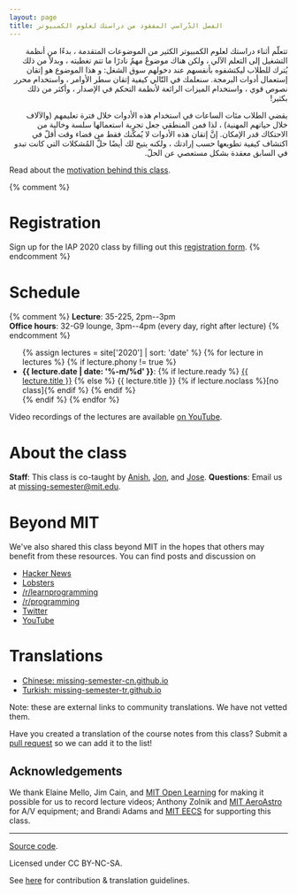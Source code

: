 ```yaml
---
layout: page
title: الفصل الدّراسي المفقود من دراستك لعلوم الكمبيوتر
---
```


<div dir="rtl">

تتعلّم أثناء دراستك لعلوم الكمبيوتر الكثير من الموضوعات المتقدمة ، بدءًا من أنظمة التشغيل إلى التعلم الآلي ، ولكن هناك موضوعٌ مهمٌ نادرًا ما تتم تغطيته ، وبدلاً من ذلك يُترك للطلاب ليكتشفوه بأنفسهم عند دخولهم سوق الشغل: و هذا الموضوع هو إتقان إستعمال أدوات البرمجة. سنعلمك في التّالي كيفية إتقان سطر الأوامر ، واستخدام محرر نصوص قوي ، واستخدام الميزات الرائعة لأنظمة التحكم في الإصدار ، وأكثر من ذلك بكثير!


يقضي الطلاب مئات الساعات في استخدام هذه الأدوات خلال فترة تعليمهم (والآلاف خلال حياتهم المهنية) ، لذا فمن المنطقي جعل تجربة استعمالها سلسة وخالية من الاحتكاك قدر الإمكان. إنَّ إتقان هذه الأدوات لا يُمكّنك فقط من قضاء وقت أقلّ في اكتشاف كيفية تطويعها حسب إرادتك ، ولكنه يتيح لك أيضًا حلَّ المُشكلات التي كانت تبدو في السابق معقدة بشكل مستعصي عن الحلّ.

</div>

Read about the [motivation behind this class](/about/).

{% comment %}
# Registration

Sign up for the IAP 2020 class by filling out this [registration form](https://forms.gle/TD1KnwCSV52qexVt9).
{% endcomment %}

# Schedule

{% comment %}
**Lecture**: 35-225, 2pm--3pm<br>
**Office hours**: 32-G9 lounge, 3pm--4pm (every day, right after lecture)
{% endcomment %}

<ul>
{% assign lectures = site['2020'] | sort: 'date' %}
{% for lecture in lectures %}
    {% if lecture.phony != true %}
        <li>
        <strong>{{ lecture.date | date: '%-m/%d' }}</strong>:
        {% if lecture.ready %}
            <a href="{{ lecture.url }}">{{ lecture.title }}</a>
        {% else %}
            {{ lecture.title }} {% if lecture.noclass %}[no class]{% endif %}
        {% endif %}
        </li>
    {% endif %}
{% endfor %}
</ul>

Video recordings of the lectures are available [on
YouTube](https://www.youtube.com/playlist?list=PLyzOVJj3bHQuloKGG59rS43e29ro7I57J).

# About the class

**Staff**: This class is co-taught by [Anish](https://www.anishathalye.com/), [Jon](https://thesquareplanet.com/), and [Jose](http://josejg.com/).
**Questions**: Email us at [missing-semester@mit.edu](mailto:missing-semester@mit.edu).

# Beyond MIT

We've also shared this class beyond MIT in the hopes that others may
benefit from these resources. You can find posts and discussion on

 - [Hacker News](https://news.ycombinator.com/item?id=22226380)
 - [Lobsters](https://lobste.rs/s/ti1k98/missing_semester_your_cs_education_mit)
 - [/r/learnprogramming](https://www.reddit.com/r/learnprogramming/comments/eyagda/the_missing_semester_of_your_cs_education_mit/)
 - [/r/programming](https://www.reddit.com/r/programming/comments/eyagcd/the_missing_semester_of_your_cs_education_mit/)
 - [Twitter](https://twitter.com/jonhoo/status/1224383452591509507)
 - [YouTube](https://www.youtube.com/playlist?list=PLyzOVJj3bHQuloKGG59rS43e29ro7I57J)

# Translations

- [Chinese: missing-semester-cn.github.io](https://missing-semester-cn.github.io/)
- [Turkish: missing-semester-tr.github.io](https://missing-semester-tr.github.io/)

Note: these are external links to community translations. We have not vetted
them.

Have you created a translation of the course notes from this class? Submit a
[pull request](https://github.com/missing-semester/missing-semester/pulls) so
we can add it to the list!

## Acknowledgements

We thank Elaine Mello, Jim Cain, and [MIT Open
Learning](https://openlearning.mit.edu/) for making it possible for us to
record lecture videos; Anthony Zolnik and [MIT
AeroAstro](https://aeroastro.mit.edu/) for A/V equipment; and Brandi Adams and
[MIT EECS](https://www.eecs.mit.edu/) for supporting this class.

---

<div class="small center">
<p><a href="https://github.com/missing-semester/missing-semester">Source code</a>.</p>
<p>Licensed under CC BY-NC-SA.</p>
<p>See <a href="/license/">here</a> for contribution &amp; translation guidelines.</p>
</div>
